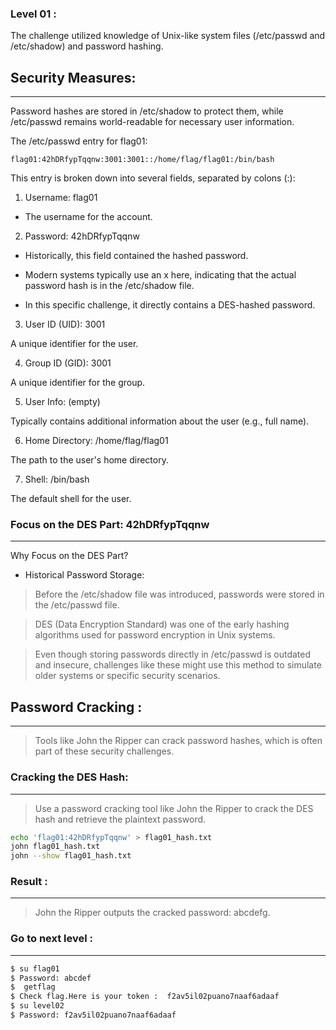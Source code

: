 ### Level 01 : 

The challenge utilized knowledge of Unix-like system files (/etc/passwd and /etc/shadow) and password hashing.

## Security Measures: 

---

Password hashes are stored in /etc/shadow to protect them, while /etc/passwd remains world-readable for necessary user information.

The /etc/passwd entry for flag01: 

```plaintext
flag01:42hDRfypTqqnw:3001:3001::/home/flag/flag01:/bin/bash
```

This entry is broken down into several fields, separated by colons (:):

1. Username: flag01

 * The username for the account.

2. Password: 42hDRfypTqqnw

* Historically, this field contained the hashed password.

* Modern systems typically use an x here, indicating that the actual password hash is in the /etc/shadow file.

* In this specific challenge, it directly contains a DES-hashed password.

3. User ID (UID): 3001

A unique identifier for the user.

4. Group ID (GID): 3001

A unique identifier for the group.

5. User Info: (empty)

Typically contains additional information about the user (e.g., full name).

6. Home Directory: /home/flag/flag01

The path to the user's home directory.

7. Shell: /bin/bash

The default shell for the user.

### Focus on the DES Part: 42hDRfypTqqnw

---

Why Focus on the DES Part?

*  Historical Password Storage:

> Before the /etc/shadow file was introduced, passwords were stored in the /etc/passwd file.

> DES (Data Encryption Standard) was one of the early hashing algorithms used for password encryption in Unix systems.

> Even though storing passwords directly in /etc/passwd is outdated and insecure, challenges like these might use this method to simulate older systems or specific security scenarios.


## Password Cracking :

---
 
> Tools like John the Ripper can crack password hashes, which is often part of these security challenges.


### Cracking the DES Hash:

---

> Use a password cracking tool like John the Ripper to crack the DES hash and retrieve the plaintext password.


```sh
echo 'flag01:42hDRfypTqqnw' > flag01_hash.txt
john flag01_hash.txt
john --show flag01_hash.txt
```

### Result :

---

> John the Ripper outputs the cracked password: abcdefg.


### Go to next level :

---

```bash
$ su flag01
$ Password: abcdef
$  getflag
$ Check flag.Here is your token :  f2av5il02puano7naaf6adaaf
$ su level02
$ Password: f2av5il02puano7naaf6adaaf
```


